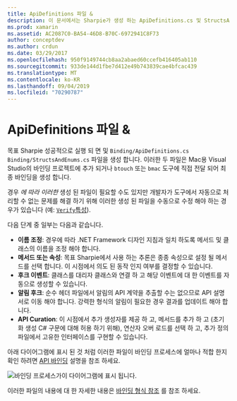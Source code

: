 ```yaml
---
title: ApiDefinitions 파일 &
description: 이 문서에서는 Sharpie가 생성 하는 ApiDefinitions.cs 및 StructsAndEnums.cs 파일에 대해 설명 합니다. 그런 다음 이러한 파일을 사용 하 여에서 C#목표-C 코드에 액세스 합니다.
ms.prod: xamarin
ms.assetid: AC2087C0-BA54-46D8-B70C-6972941C8F73
author: conceptdev
ms.author: crdun
ms.date: 03/29/2017
ms.openlocfilehash: 950f9149744cb8aa2abaed60ccefb416405ab110
ms.sourcegitcommit: 933de144d1fbe7d412e49b743839cae4bfcac439
ms.translationtype: MT
ms.contentlocale: ko-KR
ms.lasthandoff: 09/04/2019
ms.locfileid: "70290787"
---
```

# <a name="apidefinitions--structsandenums-files"></a>ApiDefinitions 파일 &

목표 Sharpie 성공적으로 실행 되 면 및 `Binding/ApiDefinitions.cs` `Binding/StructsAndEnums.cs` 파일을 생성 합니다.
이러한 두 파일은 Mac용 Visual Studio의 바인딩 프로젝트에 추가 되거나 `btouch` 또는 `bmac` 도구에 직접 전달 되어 최종 바인딩을 생성 합니다.

경우 *에 따라 이러한* 생성 된 파일이 필요할 수도 있지만 개발자가 도구에서 자동으로 처리할 수 없는 문제를 해결 하기 위해 이러한 생성 된 파일을 수동으로 수정 해야 하는 경우가 있습니다 (예: [ `Verify`특성](~/cross-platform/macios/binding/objective-sharpie/platform/verify.md)).

다음 단계 중 일부는 다음과 같습니다.

- **이름 조정**: 경우에 따라 .NET Framework 디자인 지침과 일치 하도록 메서드 및 클래스의 이름을 조정 해야 합니다.
- **메서드 또는 속성**: 목표 Sharpie에서 사용 하는 추론은 종종 속성으로 설정 될 메서드를 선택 합니다. 이 시점에서 의도 된 동작 인지 여부를 결정할 수 있습니다.
- **후크 이벤트**: 클래스를 대리자 클래스와 연결 하 고 해당 이벤트에 대 한 이벤트를 자동으로 생성할 수 있습니다.
- **알림 후크**: 순수 헤더 파일에서 알림의 API 계약을 추출할 수는 없으므로 API 설명서로 이동 해야 합니다. 강력한 형식의 알림이 필요한 경우 결과를 업데이트 해야 합니다.
- **API Curation**: 이 시점에서 추가 생성자를 제공 하 고, 메서드를 추가 하 고 (초기화 생성 C# 구문에 대해 허용 하기 위해), 연산자 오버 로드를 선택 하 고, 추가 정의 파일에서 고유한 인터페이스를 구현할 수 있습니다.

아래 다이어그램에 표시 된 것 처럼 이러한 파일이 바인딩 프로세스에 얼마나 적합 한지 확인 하려면 [API 바인딩](~/cross-platform/macios/binding/objective-c-libraries.md) 설명을 참조 하세요.

![](apidefinitions-structsandenums-images/binding-flowchart.png "바인딩 프로세스가이 다이어그램에 표시 됩니다.")

이러한 파일의 내용에 대 한 자세한 내용은 [바인딩 형식 참조](~/cross-platform/macios/binding/binding-types-reference.md) 를 참조 하세요.

